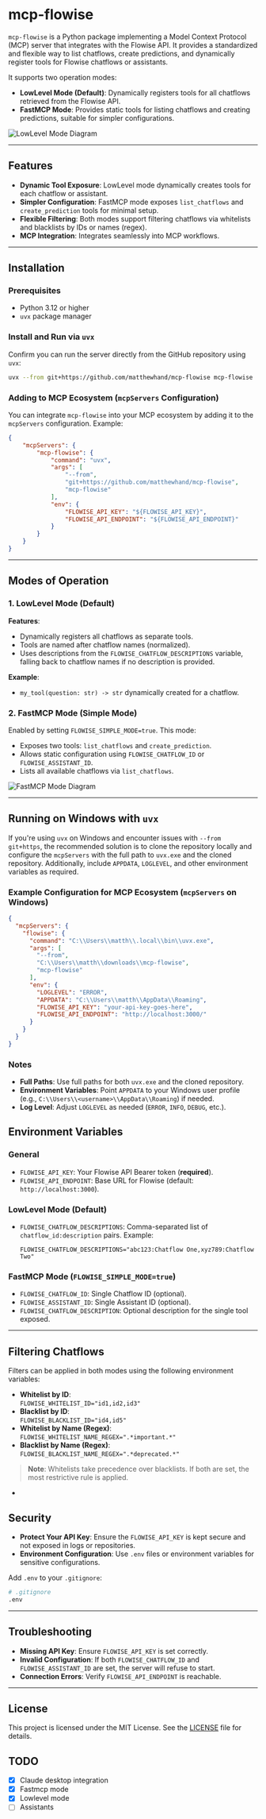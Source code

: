 
# mcp-flowise

`mcp-flowise` is a Python package implementing a Model Context Protocol (MCP) server that integrates with the Flowise API. It provides a standardized and flexible way to list chatflows, create predictions, and dynamically register tools for Flowise chatflows or assistants.

It supports two operation modes:

- **LowLevel Mode (Default)**: Dynamically registers tools for all chatflows retrieved from the Flowise API.
- **FastMCP Mode**: Provides static tools for listing chatflows and creating predictions, suitable for simpler configurations.

![LowLevel Mode Diagram](https://github.com/user-attachments/assets/3073c02b-34d2-4adf-a07f-8686863ba473)

---

## Features

- **Dynamic Tool Exposure**: LowLevel mode dynamically creates tools for each chatflow or assistant.
- **Simpler Configuration**: FastMCP mode exposes `list_chatflows` and `create_prediction` tools for minimal setup.
- **Flexible Filtering**: Both modes support filtering chatflows via whitelists and blacklists by IDs or names (regex).
- **MCP Integration**: Integrates seamlessly into MCP workflows.

---

## Installation

### Prerequisites

- Python 3.12 or higher
- `uvx` package manager

### Install and Run via `uvx`

Confirm you can run the server directly from the GitHub repository using `uvx`:

```bash
uvx --from git+https://github.com/matthewhand/mcp-flowise mcp-flowise
```

### Adding to MCP Ecosystem (`mcpServers` Configuration)

You can integrate `mcp-flowise` into your MCP ecosystem by adding it to the `mcpServers` configuration. Example:

```json
{
    "mcpServers": {
        "mcp-flowise": {
            "command": "uvx",
            "args": [
                "--from",
                "git+https://github.com/matthewhand/mcp-flowise",
                "mcp-flowise"
            ],
            "env": {
                "FLOWISE_API_KEY": "${FLOWISE_API_KEY}",
                "FLOWISE_API_ENDPOINT": "${FLOWISE_API_ENDPOINT}"
            }
        }
    }
}
```

---

## Modes of Operation

### 1. LowLevel Mode (Default)

**Features**:
- Dynamically registers all chatflows as separate tools.
- Tools are named after chatflow names (normalized).
- Uses descriptions from the `FLOWISE_CHATFLOW_DESCRIPTIONS` variable, falling back to chatflow names if no description is provided.

**Example**:
- `my_tool(question: str) -> str` dynamically created for a chatflow.

### 2. FastMCP Mode (Simple Mode)

Enabled by setting `FLOWISE_SIMPLE_MODE=true`. This mode:
- Exposes two tools: `list_chatflows` and `create_prediction`.
- Allows static configuration using `FLOWISE_CHATFLOW_ID` or `FLOWISE_ASSISTANT_ID`.
- Lists all available chatflows via `list_chatflows`.

![FastMCP Mode Diagram](https://github.com/user-attachments/assets/0901ef9c-5d56-4f1e-a799-1e5d8e8343bd)

---
## Running on Windows with `uvx`

If you're using `uvx` on Windows and encounter issues with `--from git+https`, the recommended solution is to clone the repository locally and configure the `mcpServers` with the full path to `uvx.exe` and the cloned repository. Additionally, include `APPDATA`, `LOGLEVEL`, and other environment variables as required.

### Example Configuration for MCP Ecosystem (`mcpServers` on Windows)

```json
{
  "mcpServers": {
    "flowise": {
      "command": "C:\\Users\\matth\\.local\\bin\\uvx.exe",
      "args": [
        "--from",
        "C:\\Users\\matth\\downloads\\mcp-flowise",
        "mcp-flowise"
      ],
      "env": {
        "LOGLEVEL": "ERROR",
        "APPDATA": "C:\\Users\\matth\\AppData\\Roaming",
        "FLOWISE_API_KEY": "your-api-key-goes-here",
        "FLOWISE_API_ENDPOINT": "http://localhost:3000/"
      }
    }
  }
}
```

### Notes

- **Full Paths**: Use full paths for both `uvx.exe` and the cloned repository.
- **Environment Variables**: Point `APPDATA` to your Windows user profile (e.g., `C:\\Users\\<username>\\AppData\\Roaming`) if needed.
- **Log Level**: Adjust `LOGLEVEL` as needed (`ERROR`, `INFO`, `DEBUG`, etc.).

## Environment Variables

### General

- `FLOWISE_API_KEY`: Your Flowise API Bearer token (**required**).
- `FLOWISE_API_ENDPOINT`: Base URL for Flowise (default: `http://localhost:3000`).

### LowLevel Mode (Default)

- `FLOWISE_CHATFLOW_DESCRIPTIONS`: Comma-separated list of `chatflow_id:description` pairs. Example:
  ```
  FLOWISE_CHATFLOW_DESCRIPTIONS="abc123:Chatflow One,xyz789:Chatflow Two"
  ```

### FastMCP Mode (`FLOWISE_SIMPLE_MODE=true`)

- `FLOWISE_CHATFLOW_ID`: Single Chatflow ID (optional).
- `FLOWISE_ASSISTANT_ID`: Single Assistant ID (optional).
- `FLOWISE_CHATFLOW_DESCRIPTION`: Optional description for the single tool exposed.

---

## Filtering Chatflows

Filters can be applied in both modes using the following environment variables:

- **Whitelist by ID**:  
  `FLOWISE_WHITELIST_ID="id1,id2,id3"`
- **Blacklist by ID**:  
  `FLOWISE_BLACKLIST_ID="id4,id5"`
- **Whitelist by Name (Regex)**:  
  `FLOWISE_WHITELIST_NAME_REGEX=".*important.*"`
- **Blacklist by Name (Regex)**:  
  `FLOWISE_BLACKLIST_NAME_REGEX=".*deprecated.*"`

> **Note**: Whitelists take precedence over blacklists. If both are set, the most restrictive rule is applied.

-
## Security

- **Protect Your API Key**: Ensure the `FLOWISE_API_KEY` is kept secure and not exposed in logs or repositories.
- **Environment Configuration**: Use `.env` files or environment variables for sensitive configurations.

Add `.env` to your `.gitignore`:

```bash
# .gitignore
.env
```

---

## Troubleshooting

- **Missing API Key**: Ensure `FLOWISE_API_KEY` is set correctly.
- **Invalid Configuration**: If both `FLOWISE_CHATFLOW_ID` and `FLOWISE_ASSISTANT_ID` are set, the server will refuse to start.
- **Connection Errors**: Verify `FLOWISE_API_ENDPOINT` is reachable.

---

## License

This project is licensed under the MIT License. See the [LICENSE](LICENSE) file for details.

## TODO

- [x] Claude desktop integration
- [x] Fastmcp mode
- [x] Lowlevel mode
- [ ] Assistants
